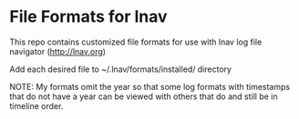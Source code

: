 # File Formats for lnav
This repo contains customized file formats for use with lnav
log file navigator (http://lnav.org)

Add each desired file to ~/.lnav/formats/installed/ directory

NOTE: My formats omit the year so that some log formats
with timestamps that do not have a year can be viewed with
others that do and still be in timeline order.
